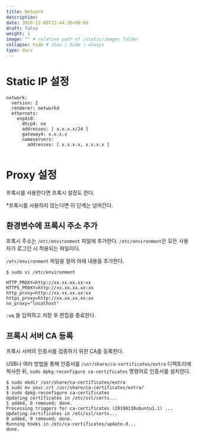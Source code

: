 ```yaml
---
title: Network
description: 
date: 2020-12-08T12:44:36+09:00
draft: false
weight: 1
image: "" # relative path of /static/images folder
collapse: hide # show | hide | always
type: docs
---
```


# Static IP 설정

```
network:
  version: 2
  renderer: networkd
  ethernets:
    enp4s0:
      dhcp4: no
      addresses: [ x.x.x.x/24 ]
      gateway4: x.x.x.x
      nameservers:
        addresses: [ x.x.x.x, x.x.x.x ]


```


# Proxy 설정

프록시를 사용한다면 프록시 설정도 한다.

*프록시를 사용하지 않는다면 이 단계는 넘어간다.

## 환경변수에 프록시 주소 추가

프록시 주소는 `/etc/environment` 파일에 추가한다. `/etc/environment`은 모든 사용자가 로그인 시 적용되는 파일이다.

`/etc/environment` 파일을 얼어 아래 내용을 추가한다.
```
$ sudo vi /etc/environment
```

```
HTTP_PROXY=http://xx.xx.xx.xx:xx
HTTPS_PROXY=http://xx.xx.xx.xx:xx
http_proxy=http://xx.xx.xx.xx:xx
https_proxy=http://xx.xx.xx.xx:xx
no_proxy="localhost"
```

`:wq` 을 입력하고 저장 후 편집을 종료한다.


## 프록시 서버 CA 등록

프록시 서버의 인증서를 검증하기 위한 CA를 등록한다.

USB나 여러 방법을 통해 인증서를 `/usr/share/ca-certificates/extra` 디렉토리에 복사한 뒤, `sudo dpkg-reconfigure ca-certificates` 명령어로 인증서를 설치한다.

```
$ sudo mkdir /usr/share/ca-certificates/extra
$ sudo mv your.crt /usr/share/ca-certificates/extra/
$ sudo dpkg-reconfigure ca-certificates
Updating certificates in /etc/ssl/certs...
1 added, 0 removed; done.
Processing triggers for ca-certificates (20190110ubuntu1.1) ...
Updating certificates in /etc/ssl/certs...
0 added, 0 removed; done.
Running hooks in /etc/ca-certificates/update.d...
done.
```
